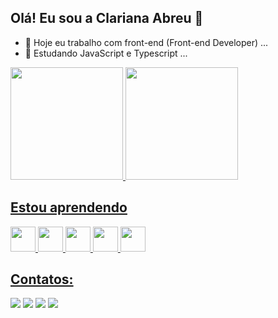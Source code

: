 ## Olá! Eu sou a Clariana Abreu 👋

- 🔭 Hoje eu trabalho com front-end (Front-end Developer) ...
- 🌱 Estudando JavaScript e Typescript ...

<div>
  <a href="https://github.com/abreuclariana/abreuclariana">
  <img loading="lazy" height="180em" src="https://github-readme-stats.vercel.app/api/top-langs/?username=abreuclariana&layout=compact&langs_count=7&theme=dracula"/>
  <img loading="lazy" height="180em" src="https://github-readme-stats.vercel.app/api?username=abreuclariana&show_icons=true&theme=dracula&include_all_commits=true&count_private=true"/>
</div>
  <div>
    
  ## Estou aprendendo

  <img loading="lazy" src="https://cdn.jsdelivr.net/gh/devicons/devicon/icons/html5/html5-original.svg" width="40" height="40"/> <img loading="lazy" src="https://cdn.jsdelivr.net/gh/devicons/devicon/icons/css3/css3-original.svg" width="40" height="40"/> 
  <img loading="lazy" src="https://cdn.jsdelivr.net/gh/devicons/devicon/icons/javascript/javascript-original.svg" width="40" height="40"/>
  <img loading="lazy" src="https://cdn.jsdelivr.net/gh/devicons/devicon/icons/react/react-original.svg" width="40" height="40"/>
  <img loading="lazy" src="https://cdn.jsdelivr.net/gh/devicons/devicon/icons/typescript/typescript-original.svg" width="40" height="40"/>

</div>

 ## Contatos:
<div>
  <a href="https://www.linkedin.com/in/clariana-abreu-1b5912286/" target="_blank"><img loading="lazy" src="https://img.shields.io/badge/LinkedIn-0077B5?style=for-the-badge&logo=linkedin&logoColor=white" 
     target="_blank"></a> 
  <a href = "mailto:abreuclariana@gmail.com"><img loading="lazy" src="https://img.shields.io/badge/Gmail-D14836?style=for-the-badge&logo=gmail&logoColor=white" target="_blank"></a>
  <a href="https://web.telegram.org/a/" target="_blank"><img loading="lazy" src="https://img.shields.io/badge/Telegram-2CA5E0?style=for-the-badge&logo=telegram&logoColor=white" target="_blank"></a>
  <a href="https://instagram.com/clariana.abreu/" target="_blank"><img loading="lazy" src="https://img.shields.io/badge/Instagram-E4405F?style=for-the-badge&logo=instagram&logoColor=white" target="_blank"></a>
</div>

